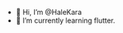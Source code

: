 - 👋 Hi, I’m @HaleKara
- 🌱 I’m currently learning flutter. 


<!---
HaleKara/HaleKara is a ✨ special ✨ repository because its `README.md` (this file) appears on your GitHub profile.
You can click the Preview link to take a look at your changes.
--->
